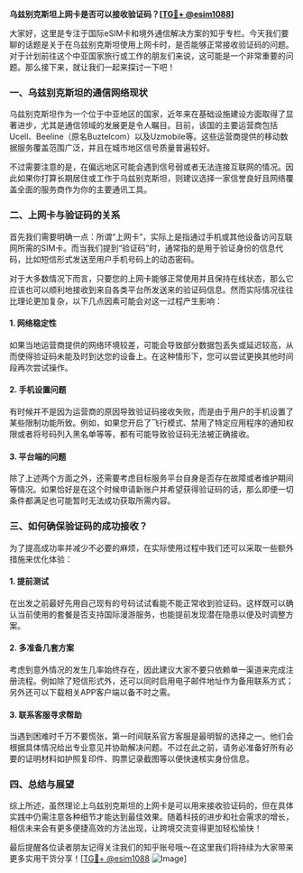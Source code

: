 **乌兹别克斯坦上网卡是否可以接收验证码？[[TG💪+ @esim1088](https://t.me/s/esim1088)]**

大家好，这里是专注于国际eSIM卡和境外通信解决方案的知乎专栏。今天我们要聊的话题是关于在乌兹别克斯坦使用上网卡时，是否能够正常接收验证码的问题。对于计划前往这个中亚国家旅行或工作的朋友们来说，这可能是一个非常重要的问题。那么接下来，就让我们一起来探讨一下吧！

### 一、乌兹别克斯坦的通信网络现状

乌兹别克斯坦作为一个位于中亚地区的国家，近年来在基础设施建设方面取得了显著进步，尤其是通信领域的发展更是令人瞩目。目前，该国的主要运营商包括Ucell、Beeline（原名Buztelcom）以及Uzmobile等。这些运营商提供的移动数据服务覆盖范围广泛，并且在城市地区信号质量普遍较好。

不过需要注意的是，在偏远地区可能会遇到信号弱或者无法连接互联网的情况。因此如果你打算长期居住或工作于乌兹别克斯坦，则建议选择一家信誉良好且网络覆盖全面的服务商作为你的主要通讯工具。

### 二、上网卡与验证码的关系

首先我们需要明确一点：所谓“上网卡”，实际上是指通过手机或其他设备访问互联网所需的SIM卡。而当我们提到“验证码”时，通常指的是用于验证身份的信息代码，比如短信形式发送至用户手机号码上的动态密码。

对于大多数情况下而言，只要您的上网卡能够正常使用并且保持在线状态，那么它应该也可以顺利地接收到来自各类平台所发送来的验证码信息。然而实际情况往往比理论更加复杂，以下几点因素可能会对这一过程产生影响：

#### 1. 网络稳定性
如果当地运营商提供的网络环境较差，可能会导致部分数据包丢失或延迟较高，从而使得验证码未能及时到达您的设备上。在这种情形下，您可以尝试更换其他时间段再次尝试操作。

#### 2. 手机设置问题
有时候并不是因为运营商的原因导致验证码接收失败，而是由于用户的手机设置了某些限制功能所致。例如，如果您开启了飞行模式、禁用了特定应用程序的通知权限或者将号码列入黑名单等等，都有可能导致验证码无法被正确接收。

#### 3. 平台端的问题
除了上述两个方面之外，还需要考虑目标服务平台自身是否存在故障或者维护期间等情况。如果恰好是在这个时候申请新账户并希望获得验证码的话，那么即便一切条件都满足也可能暂时无法成功获取所需内容。

### 三、如何确保验证码的成功接收？

为了提高成功率并减少不必要的麻烦，在实际使用过程中我们还可以采取一些额外措施来优化体验：

#### 1. 提前测试
在出发之前最好先用自己现有的号码试试看能不能正常收到验证码。这样既可以确认当前使用的套餐是否支持国际漫游服务，也能提前发现潜在隐患以便及时调整方案。

#### 2. 多准备几套方案
考虑到意外情况的发生几率始终存在，因此建议大家不要只依赖单一渠道来完成注册流程。例如除了短信形式外，还可以同时启用电子邮件地址作为备用联系方式；另外还可以下载相关APP客户端以备不时之需。

#### 3. 联系客服寻求帮助
当遇到困难时千万不要慌张，第一时间联系官方客服是最明智的选择之一。他们会根据具体情况给出专业意见并协助解决问题。不过在此之前，请务必准备好所有必要的证明材料如护照复印件、购票记录截图等以便快速核实身份信息。

### 四、总结与展望

综上所述，虽然理论上乌兹别克斯坦的上网卡是可以用来接收验证码的，但在具体实践中仍需注意各种细节才能达到最佳效果。随着科技的进步和社会需求的增长，相信未来会有更多便捷高效的方法出现，让跨境交流变得更加轻松愉快！

最后提醒各位读者朋友记得关注我们的知乎账号哦～在这里我们将持续为大家带来更多实用干货分享！[[TG💪+ @esim1088](https://t.me/s/esim1088) ![Image](https://i.postimg.cc/4NQfJmqS/Snipaste-2025-05-13-00-14-12.png)]